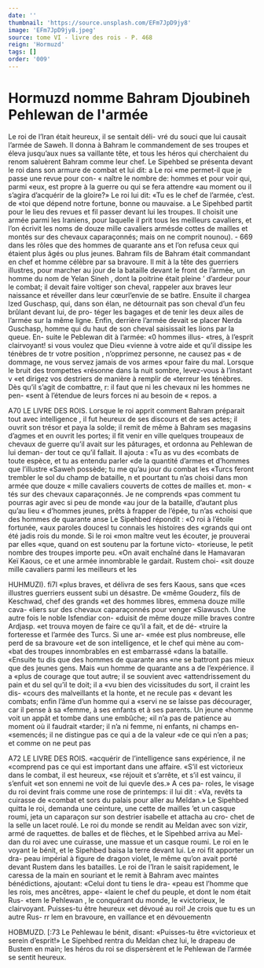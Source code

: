 ```yaml
---
date: ''
thumbnail: 'https://source.unsplash.com/EFm7JpD9jy8'
image: 'EFm7JpD9jy8.jpeg'
source: tome VI - livre des rois - P. 468
reign: 'Hormuzd'
tags: []
order: '009'
---
```


# Hormuzd nomme Bahram Djoubineh Pehlewan de l'armée

Le roi de l’lran était heureux, il se sentait déli-
vré du souci que lui causait l’armée de Saweh. Il
donna à Bahram le commandement de ses troupes et éleva jusqu’aux nues sa vaillante tête, et tous les
héros qui cherchaient du renom saluèrent Bahram comme leur chef. Le Sipehbed se présenta devant le roi dans son armure de combat et lui dit: a Le roi «me permet-il que je passe une revue pour con-
« naître le nombre de: hommes et pour voir qui, parmi
«eux, est propre à la guerre ou qui se fera attendre «au moment ou il s’agira d’acquérir de la gloire?»
Le roi lui dit: «Tu es le chef de l’armée, c’est. de
«toi que dépend notre fortune, bonne ou mauvaise. a
Le Sipehbed partit pour le lieu des revues et fil
passer devant lui les troupes. Il choisit une armée
parmi les Iraniens, pour laquelle il prit tous les meilleurs cavaliers, et l’on écrivit les noms de douze
mille cavaliers armésde cottes de mailles et montés sur des chevaux caparaçonnés; mais on ne comprit
nounou). - 669 dans les rôles que des hommes de quarante ans et
l’on refusa ceux qui étaient plus âgés ou plus jeunes.
Bahram fils de Bahram était commandant en chef et homme célèbre par sa bravoure. Il mit à la tête des guerriers illustres, pour marcher au jour de la bataille devant le front de l’armée, un homme
du nom de Yelan Sineh , dont la poitrine était pleine ’ d’ardeur pour le combat; il devait faire voltiger son cheval, rappeler aux braves leur naissance et réveiller dans leur cœurl’envie de se batlre. Ensuite il chargea lzed Guschasp, qui, dans son élan, ne détournait pas son cheval d’un feu brûlant devant lui, de pro- téger les bagages et de tenir les deux ailes de l’armée
sur la même ligne. Enfin, derrière l’armée devait
se placer Nerda Guschasp, homme qui du haut de
son cheval saisissait les lions par la queue. En- suite le Peblewan dit à l’armée: «0 hommes illus-
«tres, à l’esprit clairvoyant! si vous voulez que Dieu «vienne à votre aide et qu’il dissipe les ténèbres de
tr votre position , n’opprimez personne, ne causez pas
« de dommage, ne vous servez jamais de vos armes «pour faire du mal. Lorsque le bruit des trompettes «résonne dans la nuit sombre, levez-vous à l’instant
v «et dirigez vos destriers de manière à remplir de «terreur les ténèbres. Dès qu’il s’agit de combattre,
r: il faut que ni les chevaux ni les hommes ne pen- «sent à l’étendue de leurs forces ni au besoin de
« repos. a

A70 LE LIVRE DES ROIS.
Lorsque le roi apprit comment Bahram préparait
tout avec intelligence , il fut heureux de ses discours et de ses actes; il ouvrit son trésor et paya la solde;
il remit de même à Bahram ses magasins d’agmes et
en ouvrit les portes; il fit venir en ville quelques troupeaux de chevaux de guerre qu’il avait sur les pâturages, et ordonna au Pehlewan de lui deman- der tout ce qu’il fallait. Il ajouta : «Tu as vu des «combats de toute espèce, et tu as entendu parler
«de la quantité d’armes et d’hommes que l’illustre
«Saweh possède; tu me qu’au jour du combat les «Turcs feront trembler le sol du champ de bataille, n et pourtant tu n’as choisi dans mon armée que douze
« mille cavaliers couverts de cottes de mailles et. mon- « tés sur des chevaux caparaçonnés. Je ne comprends
«pas comment tu pourras agir avec si peu de monde «au jour de la bataille, d’autant plus qu’au lieu
« d’hommes jeunes, prêts à frapper de l’épée, tu n’as
«choisi que des hommes de quarante anse Le Sipehbed répondit : «O roi à l’étoile fortunée,
«aux paroles doucesl tu connais les histoires des «grands qui ont été jadis rois du monde. Si le roi «mon maître veut les écouter, je prouverai par elles «que, quand on est soutenu par la fortune victo- «torieuse, le petit nombre des troupes importe peu. «On avait enchaîné dans le Hamavaran Keï Kaous,
ce et une armée innombrable le gardait. Rustem choi- «sit douze mille cavaliers parmi les meilleurs et les

HUHMUZI). fi7l «plus braves, et délivra de ses fers Kaous, sans que
«ces illustres guerriers eussent subi un désastre. De «même Gouderz, fils de Keschwad, chef des grands «et des hommes libres, emmena douze mille cava- «liers sur des chevaux caparaçonnés pour venger «Siawusch. Une autre fois le noble Isfendiar con- «duisit de même douze mille braves contre Ardjasp. «et trouva moyen de faire ce qu’il a fait, et de dé- «truire la forteresse et l’armée des Turcs. Si une ar-
«mée est plus nombreuse, elle perd de sa bravoure «et de son intelligence, et le chef qui mène au com- «bat des troupes innombrables en est embarrassé «dans la bataille.
«Ensuite tu dis que des hommes de quarante ans «ne se battront pas mieux que des jeunes gens. Mais «un homme de quarante ans a de l’expérience. il a «plus de courage que tout autre; il se souvient avec «attendrissement du pain et du sel qu’il te doit; il a «vu bien des vicissitudes du sort, il craint les dis- «cours des malveillants et la honte, et ne recule pas « devant les combats; enfin l’âme d’un homme qui a
«servi ne se laisse pas décourager, car il pense à sa «femme, à ses enfants et à ses parents. Un jeune «homme voit un appât et tombe dans une embûche;
«il n’a pas de patience au moment où il faudrait «tarder; il n’a ni femme, ni enfants, ni champs en- «semencés; il ne distingue pas ce qui a de la valeur
«de ce qui n’en a pas; et comme on ne peut pas

A72 LE LIVRE DES ROIS. «acquérir de l’intelligence sans expérience, il ne
«comprend pas ce qui est important dans une affaire. «S’il est victorieux dans le combat, il est heureux,
«se réjouit et s’arrête, et s’il est vaincu, il s’enfuit
«et son ennemi ne voit de lui quevle des.» A ces pa- roles, le visage du roi devint frais comme une rose de printemps: il lui dit : «Va, revêts ta cuirasse de «combat et sors du palais pour aller au Meîdan.»
Le Sipehbed quitta le roi, demanda une ceinture, une cette de mailles ’et un casque roumi, jeta un caparaçon sur son destrier isabelle et attacha au cro- chet de la selle un lacet roulé. Le roi du monde se rendit au Meîdan avec son vizir, armé de raquettes.
de balles et de flèches, et le Sipehbed arriva au Meî-
dan du roi avec une cuirasse, une massue et un casque roumi. Le roi en le voyant le bénit, et le Sipehbed baisa la terre devant lui. Le roi fit apporter un dra- peau impérial à figure de dragon violet, le même qu’on avait porté devant Rustem dans les batailles.
Le roi de l’Iran le saisit rapidement, le caressa de la main en souriant et le remit à Bahram avec maintes bénédictions, ajoutant: «Celui dont tu tiens le dra-
«peau est l’homme que les rois, mes ancêtres, appe- «laient le chef du peuple, et dont le nom était Rus-
«tem le Pehlewan , le conquérant du monde, le «victorieux, le clairvoyant. Puisses-tu être heureux «et dévoué au roi! Je crois que tu es un autre Rus-
rr lem en bravoure, en vaillance et en dévouementn

HOBMUZD. [:73 Le Pehlewau le bénit, disant: «Puisses-tu être
«victorieux et serein d’esprit!» Le Sipehbed rentra
du Meîdan chez lui, le drapeau de Bustem en main; les héros du roi se dispersèrent et le Pehlewan de l’armée se sentit heureux.

